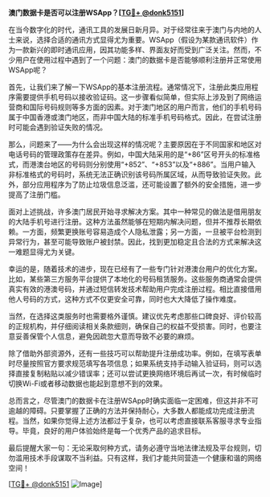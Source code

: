**澳门数据卡是否可以注册WSApp？[[TG💪+ @donk5151](https://t.me/s/donk5151)]**

在当今数字化的时代，通讯工具的发展日新月异。对于经常往来于澳门与内地的人士来说，选择合适的通讯方式显得尤为重要。WSApp（假设为某款通讯软件）作为一款新兴的即时通讯应用，因其功能多样、界面友好而受到广泛关注。然而，不少用户在使用过程中遇到了一个问题：澳门的数据卡是否能够顺利注册并正常使用WSApp呢？

首先，让我们来了解一下WSApp的基本注册流程。通常情况下，注册此类应用程序需要提供手机号码以接收验证码。这一步骤看似简单，但实际上涉及到了网络运营商和国际号码规则等多方面的因素。对于澳门地区的用户而言，他们的手机号码属于中国香港或澳门地区，而非中国大陆的标准手机号码格式。因此，在尝试注册时可能会遇到验证失败的情况。

那么，问题来了——为什么会出现这样的情况呢？主要原因在于不同国家和地区对电话号码的管理政策存在差异。例如，中国大陆采用的是“+86”区号开头的标准格式，而港澳台地区的号码则分别使用“+852”、“+853”以及“+886”。当用户输入非标准格式的号码时，系统无法正确识别该号码所属区域，从而导致验证失败。此外，部分应用程序为了防止垃圾信息泛滥，还可能设置了额外的安全措施，进一步提高了注册门槛。

面对上述挑战，许多澳门居民开始寻求解决方案。其中一种常见的做法是借用朋友的大陆手机号进行注册。这种方法虽然能够在短期内解决问题，但并不推荐长期依赖。一方面，频繁更换账号容易造成个人隐私泄露；另一方面，一旦被平台检测到异常行为，甚至可能导致账户被封禁。因此，找到更加稳定且合法的方式来解决这一难题显得尤为关键。

幸运的是，随着技术的进步，现在已经有了一些专门针对港澳台用户的优化方案。比如，某些第三方服务平台提供了本地化的号码租赁服务。这些服务商通常会提供真实有效的港澳号码，并通过短信转发技术帮助用户完成注册过程。相比直接借用他人号码的方式，这种方式不仅更安全可靠，同时也大大降低了操作难度。

当然，在选择这类服务时也需要格外谨慎。建议优先考虑那些口碑良好、评价较高的正规机构，并仔细阅读相关条款细则，确保自己的权益不受损害。同时，也要注意妥善保管个人信息，避免因疏忽大意而导致不必要的麻烦。

除了借助外部资源外，还有一些技巧可以帮助提升注册成功率。例如，在填写表单时尽量按照官方要求规范填写各项信息；如果系统支持手动输入验证码，则可以选择直接复制粘贴以减少错误率；还可以尝试更换网络环境后再试一次，有时候临时切换Wi-Fi或者移动数据也能起到意想不到的效果。

总而言之，尽管澳门的数据卡在注册WSApp时确实面临一定困难，但这并非不可逾越的障碍。只要掌握了正确的方法并保持耐心，大多数人都能成功完成注册流程。当然，如果你觉得上述方法都过于复杂，也可以考虑直接联系客服寻求专业指导。毕竟，良好的用户体验始终是每一个优秀产品的追求目标。

最后提醒大家一句：无论采取何种方式，请务必遵守当地法律法规及平台规则，切勿滥用技术手段谋取不当利益。只有这样，我们才能共同营造一个健康和谐的网络空间！

[[TG💪+ @donk5151](https://t.me/s/donk5151) ![Image](https://i.postimg.cc/rwNCRYN7/Snipaste-2025-04-30-17-27-05.png)]